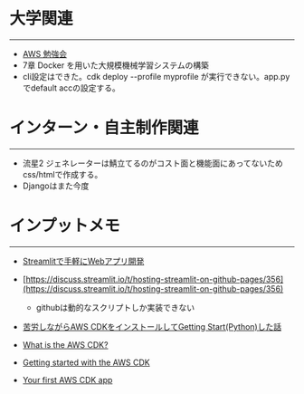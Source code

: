 # 大学関連
* * *
- [AWS 勉強会](https://tomomano.gitlab.io/intro-aws/#_elastic_container_service_ecs)
- 7章 Docker を用いた大規模機械学習システムの構築
- cli設定はできた。cdk deploy --profile myprofile が実行できない。app.pyでdefault accの設定する。 

# インターン・自主制作関連
* * *
- 流星2 ジェネレーターは鯖立てるのがコスト面と機能面にあってないためcss/htmlで作成する。
- Djangoはまた今度
# インプットメモ
* * *
- [Streamlitで手軽にWebアプリ開発](https://www.alpha.co.jp/blog/202304_02)
- [https://discuss.streamlit.io/t/hosting-streamlit-on-github-pages/356](https://discuss.streamlit.io/t/hosting-streamlit-on-github-pages/356)
  - githubは動的なスクリプトしか実装できない

- [苦労しながらAWS CDKをインストールしてGetting Start(Python)した話](https://dev.classmethod.jp/articles/install-cdk-and-getting-start-python-with-error/)
- [What is the AWS CDK?](https://docs.aws.amazon.com/cdk/v2/guide/home.html)
- [Getting started with the AWS CDK](https://docs.aws.amazon.com/cdk/v2/guide/getting_started.html)
- [Your first AWS CDK app](https://docs.aws.amazon.com/cdk/v2/guide/hello_world.html)

